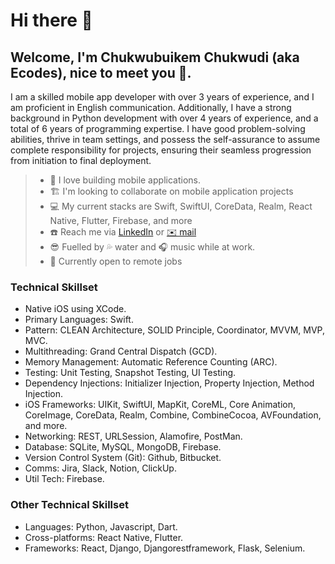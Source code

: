 # Hi there 👋

## Welcome, I'm Chukwubuikem Chukwudi (aka Ecodes), nice to meet you 🙇.

I am a skilled mobile app developer with over 3 years of experience, and I am proficient in English communication. Additionally, I have a strong background in Python development with over 4 years of experience, and a total of 6 years of programming expertise. I have good problem-solving abilities, thrive in team settings, and possess the self-assurance to assume complete responsibility for projects, ensuring their seamless progression from initiation to final deployment.

>
> - 📱 I love building mobile applications.
> - 🏗️ I'm looking to collaborate on mobile application projects
> - 💻 My current stacks are Swift, SwiftUI, CoreData, Realm, React Native, Flutter, Firebase, and more 
> - ☎️ Reach me via [ LinkedIn](https://www.linkedin.com/in/chukwubuikem-onyedika-chukwudi-401667189/) or [ ✉️ mail](chukwubuikemchukwudi@gmail.com)
> - 😎 Fuelled by 💦 water and 🎧 music while at work.
> - 💼 Currently open to remote jobs
> 

### Technical Skillset
 - Native iOS using XCode.
 - Primary Languages: Swift.
 - Pattern: CLEAN Architecture, SOLID Principle, Coordinator, MVVM, MVP, MVC.
 - Multithreading: Grand Central Dispatch (GCD).
 - Memory Management: Automatic Reference Counting (ARC).
 - Testing: Unit Testing, Snapshot Testing, UI Testing.
 - Dependency Injections: Initializer Injection, Property Injection, Method Injection.
 - iOS Frameworks: UIKit, SwiftUI, MapKit, CoreML, Core Animation, CoreImage, CoreData, Realm, Combine, CombineCocoa, AVFoundation, and more.
 - Networking: REST, URLSession, Alamofire, PostMan.
 - Database: SQLite, MySQL, MongoDB, Firebase.
 - Version Control System (Git): Github, Bitbucket.
 - Comms: Jira, Slack, Notion, ClickUp.
 - Util Tech: Firebase.

### Other Technical Skillset
 - Languages: Python, Javascript, Dart.
 - Cross-platforms: React Native, Flutter.
 - Frameworks: React, Django, Djangorestframework, Flask, Selenium.

